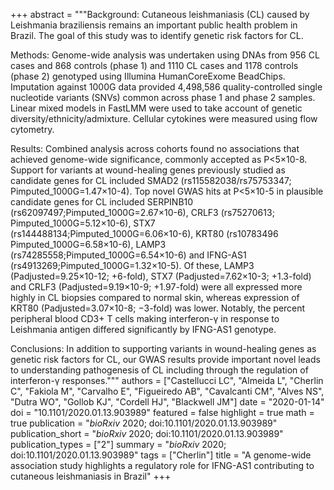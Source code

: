 +++
abstract = """Background: Cutaneous leishmaniasis (CL) caused by Leishmania braziliensis remains an important public health problem in Brazil. The goal of this study was to identify genetic risk factors for CL.

Methods: Genome-wide analysis was undertaken using DNAs from 956 CL cases and 868 controls (phase 1) and 1110 CL cases and 1178 controls (phase 2) genotyped using Illumina HumanCoreExome BeadChips. Imputation against 1000G data provided 4,498,586 quality-controlled single nucleotide variants (SNVs) common across phase 1 and phase 2 samples. Linear mixed models in FastLMM were used to take account of genetic diversity/ethnicity/admixture. Cellular cytokines were measured using flow cytometry.

Results: Combined analysis across cohorts found no associations that achieved genome-wide significance, commonly accepted as P<5×10-8. Support for variants at wound-healing genes previously studied as candidate genes for CL included SMAD2 (rs115582038/rs75753347; Pimputed_1000G=1.47×10-4). Top novel GWAS hits at P<5×10-5 in plausible candidate genes for CL included SERPINB10 (rs62097497;Pimputed_1000G=2.67×10-6), CRLF3 (rs75270613; Pimputed_1000G=5.12×10-6), STX7 (rs144488134;Pimputed_1000G=6.06×10-6), KRT80 (rs10783496 Pimputed_1000G=6.58×10-6), LAMP3 (rs74285558;Pimputed_1000G=6.54×10-6) and IFNG-AS1 (rs4913269;Pimputed_1000G=1.32×10-5). Of these, LAMP3 (Padjusted=9.25×10-12; +6-fold), STX7 (Padjusted=7.62×10-3; +1.3-fold) and CRLF3 (Padjusted=9.19×10-9; +1.97-fold) were all expressed more highly in CL biopsies compared to normal skin, whereas expression of KRT80 (Padjusted=3.07×10-8; −3-fold) was lower. Notably, the percent peripheral blood CD3+ T cells making interferon-γ in response to Leishmania antigen differed significantly by IFNG-AS1 genotype.

Conclusions: In addition to supporting variants in wound-healing genes as genetic risk factors for CL, our GWAS results provide important novel leads to understanding pathogenesis of CL including through the regulation of interferon-γ responses."""
authors = ["Castellucci LC", "Almeida L", "Cherlin C", "Fakiola M", "Carvalho E", "Figueiredo AB", "Cavalcanti CM", "Alves NS", "Dutra WO", "Gollob KJ", "Cordell HJ", "Blackwell JM"]
date = "2020-01-14"
doi = "10.1101/2020.01.13.903989"
featured = false
highlight = true
math = true
publication = "*bioRxiv* 2020; doi:10.1101/2020.01.13.903989"
publication_short = "*bioRxiv* 2020; doi:10.1101/2020.01.13.903989"
publication_types = ["2"]
summary = "*bioRxiv* 2020; doi:10.1101/2020.01.13.903989"
tags = ["Cherlin"]
title = "A genome-wide association study highlights a regulatory role for IFNG-AS1 contributing to cutaneous leishmaniasis in Brazil"
+++
